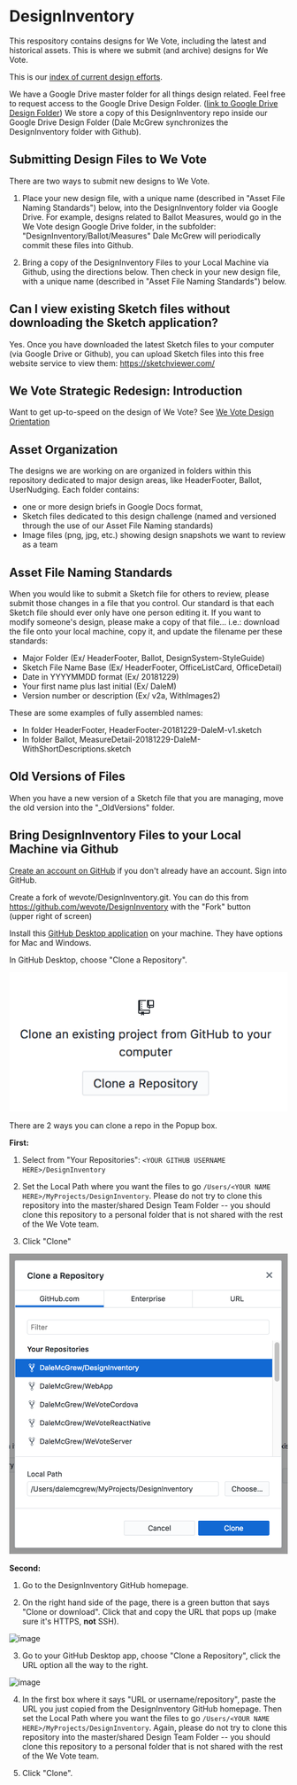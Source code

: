 # DesignInventory
This respository contains designs for We Vote, including the latest and historical assets. This is where we submit (and archive) designs for We Vote.

This is our [index of current design efforts](https://docs.google.com/spreadsheets/d/1Pi1SRrniuKOdbRWQgWWIxAyddkrLl73nn21wAhvblUw/edit).

We have a Google Drive master folder for all things design related. Feel free to request access to the Google Drive Design Folder. ([link to Google Drive Design Folder](https://drive.google.com/drive/u/0/folders/0BwSkwvLXQCocQlhhVzF2U2FfZXc)) We store a copy of this DesignInventory repo inside our Google Drive Design Folder (Dale McGrew synchronizes the DesignInventory folder with Github). 

## Submitting Design Files to We Vote
There are two ways to submit new designs to We Vote.

1. Place your new design file, with a unique name (described in "Asset File Naming Standards") below, into the DesignInventory folder via Google Drive. For example, designs related to Ballot Measures, would go in the We Vote design Google Drive folder, in the subfolder: "DesignInventory/Ballot/Measures" Dale McGrew will periodically commit these files into Github.

1. Bring a copy of the DesignInventory Files to your Local Machine via Github, using the directions below. Then check in your new design file, with a unique name (described in "Asset File Naming Standards") below.

## Can I view existing Sketch files without downloading the Sketch application?
Yes. Once you have downloaded the latest Sketch files to your computer (via Google Drive or Github), you can upload Sketch files into this free website service to view them: https://sketchviewer.com/

## We Vote Strategic Redesign: Introduction
Want to get up-to-speed on the design of We Vote? See [We Vote Design Orientation](docs/DESIGN_ORIENTATION.md)

## Asset Organization
The designs we are working on are organized in folders within this repository dedicated to major design areas, like HeaderFooter, Ballot, UserNudging. Each folder contains:

- one or more design briefs in Google Docs format, 
- Sketch files dedicated to this design challenge (named and versioned through the use of our Asset File Naming standards)
- Image files (png, jpg, etc.) showing design snapshots we want to review as a team

## Asset File Naming Standards
When you would like to submit a Sketch file for others to review, please submit those changes in a file that you control. Our standard is that each Sketch file should ever only have one person editing it. If you want to modify someone's design, please make a copy of that file... i.e.: download the file onto your local machine, copy it, and update the filename per these standards:

- Major Folder (Ex/ HeaderFooter, Ballot, DesignSystem-StyleGuide)
- Sketch File Name Base (Ex/ HeaderFooter, OfficeListCard, OfficeDetail)
- Date in YYYYMMDD format (Ex/ 20181229)
- Your first name plus last initial (Ex/ DaleM)
- Version number or description (Ex/ v2a, WithImages2)

These are some examples of fully assembled names:

- In folder HeaderFooter, HeaderFooter-20181229-DaleM-v1.sketch
- In folder Ballot, MeasureDetail-20181229-DaleM-WithShortDescriptions.sketch

## Old Versions of Files
When you have a new version of a Sketch file that you are managing, move the old version into the "_OldVersions" folder.

## Bring DesignInventory Files to your Local Machine via Github

[Create an account on GitHub](https://github.com/join) if you don't already have an account. Sign into GitHub.

Create a fork of wevote/DesignInventory.git. You can do this from https://github.com/wevote/DesignInventory with the "Fork" button  
(upper right of screen)

Install this [GitHub Desktop application](https://help.github.com/desktop/guides/getting-started-with-github-desktop/installing-github-desktop/) on your machine. They have options for Mac and Windows.

In GitHub Desktop, choose "Clone a Repository".

![ScreenShot](docs/images/CloneARepository.png)


There are 2 ways you can clone a repo in the Popup box.


**First:**

1. Select from "Your Repositories": `<YOUR GITHUB USERNAME HERE>/DesignInventory`

2. Set the Local Path where you want the files to go `/Users/<YOUR NAME HERE>/MyProjects/DesignInventory`. Please do not try to clone this repository into the master/shared Design Team Folder -- you should clone this repository to a personal folder that is not shared with the rest of the We Vote team.

3. Click "Clone"

![ScreenShot](docs/images/CloneARepositoryPopup.png)



**Second:**


1. Go to the DesignInventory GitHub homepage.

2. On the right hand side of the page, there is a green button that says "Clone or download". Click that and copy the URL that pops up (make sure it's HTTPS, **not** SSH).

![image](https://user-images.githubusercontent.com/38788967/50496041-327ced00-09fb-11e9-94c1-2bf97acd6b51.png)

3. Go to your GitHub Desktop app, choose "Clone a Repository", click the URL option all the way to the right.

![image](https://user-images.githubusercontent.com/38788967/50496052-43c5f980-09fb-11e9-8010-5c59ab407049.png)

4. In the first box where it says "URL or username/repository", paste the URL you just copied from the DesignInventory GitHub homepage. Then set the Local Path where you want the files to go `/Users/<YOUR NAME HERE>/MyProjects/DesignInventory`. Again, please do not try to clone this repository into the master/shared Design Team Folder -- you should clone this repository to a personal folder that is not shared with the rest of the We Vote team.

5. Click "Clone".
